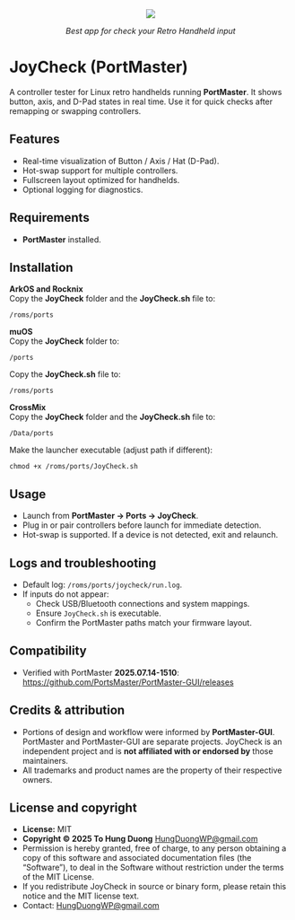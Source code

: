 <div align="center">
    <img src="https://github.com/DTH-RetroHandheld/imgh/blob/joycheck/IMG_6223.jpg?raw=true">
    
_Best app for check your Retro Handheld input_  
</div>

# JoyCheck (PortMaster)

A controller tester for Linux retro handhelds running **PortMaster**. It shows button, axis, and D-Pad states in real time. Use it for quick checks after remapping or swapping controllers.

## Features
- Real-time visualization of Button / Axis / Hat (D-Pad).
- Hot-swap support for multiple controllers.
- Fullscreen layout optimized for handhelds.
- Optional logging for diagnostics.

## Requirements
- **PortMaster** installed.

## Installation
**ArkOS and Rocknix**  
Copy the **JoyCheck** folder and the **JoyCheck.sh** file to:
```
/roms/ports
```

**muOS**  
Copy the **JoyCheck** folder to:
```
/ports
```
Copy the **JoyCheck.sh** file to:
```
/roms/ports
```

**CrossMix**  
Copy the **JoyCheck** folder and the **JoyCheck.sh** file to:
```
/Data/ports
```

Make the launcher executable (adjust path if different):
```
chmod +x /roms/ports/JoyCheck.sh
```

## Usage
- Launch from **PortMaster → Ports → JoyCheck**.
- Plug in or pair controllers before launch for immediate detection.
- Hot-swap is supported. If a device is not detected, exit and relaunch.

## Logs and troubleshooting
- Default log: `/roms/ports/joycheck/run.log`.
- If inputs do not appear:
  - Check USB/Bluetooth connections and system mappings.
  - Ensure `JoyCheck.sh` is executable.
  - Confirm the PortMaster paths match your firmware layout.

## Compatibility
- Verified with PortMaster **2025.07.14-1510**: https://github.com/PortsMaster/PortMaster-GUI/releases

## Credits & attribution
- Portions of design and workflow were informed by **PortMaster-GUI**. PortMaster and PortMaster-GUI are separate projects. JoyCheck is an independent project and is **not affiliated with or endorsed by** those maintainers.
- All trademarks and product names are the property of their respective owners.

## License and copyright
- **License:** MIT
- **Copyright © 2025 To Hung Duong** <HungDuongWP@gmail.com>
- Permission is hereby granted, free of charge, to any person obtaining a copy of this software and associated documentation files (the “Software”), to deal in the Software without restriction under the terms of the MIT License.
- If you redistribute JoyCheck in source or binary form, please retain this notice and the MIT license text.
- Contact: <HungDuongWP@gmail.com>
